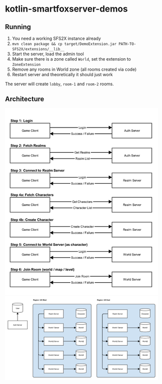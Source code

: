 # kotlin-smartfoxserver-demos

## Running

1. You need a working SFS2X instance already
1. `mvn clean package && cp target/DemoExtension.jar PATH-TO-SFS2X/extensions/__lib__`
1. Start the server, load the admin tool
1. Make sure there is a zone called `World`, set the extension to `ZoneExtension`
1. Remove any rooms in World zone (all rooms created via code)
1. Restart server and theoretically it should just work

The server will create `lobby`, `room-1` and `room-2` rooms.

## Architecture

![Architecture Design Flow](architecturedesignflow.png)
![Architecture Design](architecturedesign.png)
